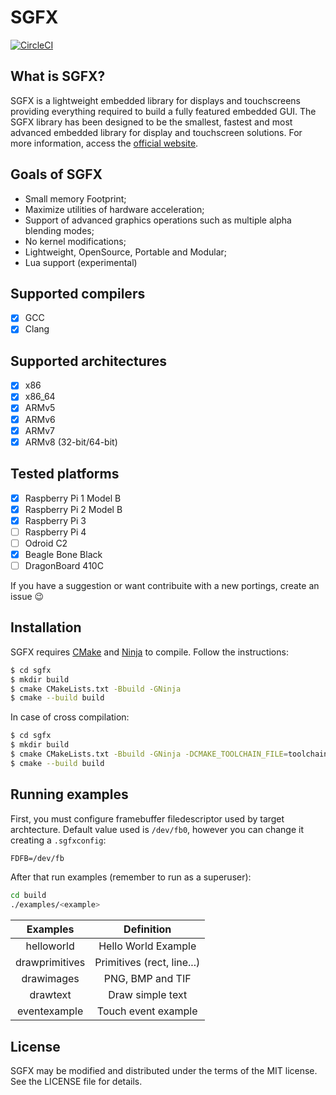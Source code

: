
# SGFX
[![CircleCI](https://circleci.com/gh/rprata/sgfx.svg?style=svg)](https://circleci.com/gh/rprata/sgfx)

## What is SGFX?
SGFX is a lightweight embedded library for displays and touchscreens providing everything required to build a fully featured embedded GUI. The SGFX library has been designed to be the smallest, fastest and most advanced embedded library for display and touchscreen solutions. For more information, access the [official website](https://rprata.github.io/sgfx).

## Goals of SGFX
* Small memory Footprint;
* Maximize utilities of hardware acceleration;
* Support of advanced graphics operations such as multiple alpha blending modes;
* No kernel modifications;
* Lightweight, OpenSource, Portable and Modular;
* Lua support (experimental)

## Supported compilers
- [x] GCC
- [x] Clang

## Supported architectures
- [x] x86
- [x] x86_64
- [x] ARMv5
- [x] ARMv6
- [x] ARMv7
- [x] ARMv8 (32-bit/64-bit)

## Tested platforms
- [x] Raspberry Pi 1 Model B
- [x] Raspberry Pi 2 Model B
- [x] Raspberry Pi 3
- [ ] Raspberry Pi 4
- [ ] Odroid C2
- [x] Beagle Bone Black
- [ ] DragonBoard 410C

If you have a suggestion or want contribuite with a new portings, create an issue :wink:

## Installation
SGFX requires [CMake](https://cmake.org/) and [Ninja](https://ninja-build.org/) to compile. Follow the instructions:
```sh
$ cd sgfx
$ mkdir build
$ cmake CMakeLists.txt -Bbuild -GNinja
$ cmake --build build
```
In case of cross compilation:
```sh
$ cd sgfx
$ mkdir build
$ cmake CMakeLists.txt -Bbuild -GNinja -DCMAKE_TOOLCHAIN_FILE=toolchains/<toolchain_file>.cmake
$ cmake --build build
```

## Running examples
First, you must configure framebuffer filedescriptor used by target archtecture. Default value used is `/dev/fb0`, however you can change it creating a `.sgfxconfig`:

```txt
FDFB=/dev/fb
```

After that run examples (remember to run as a superuser):
```bash
cd build
./examples/<example>
```

| Examples         | Definition                      |
|:----------------:|:-------------------------------:|
| helloworld       | Hello World Example             |
| drawprimitives   | Primitives (rect, line...)      |
| drawimages       | PNG, BMP and TIF                |
| drawtext         | Draw simple text                |
| eventexample     | Touch event example             |

## License
SGFX may be modified and distributed under the terms of the MIT license. See the LICENSE file for details.